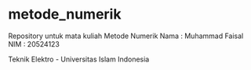 # metode_numerik
Repository untuk mata kuliah Metode Numerik
Nama  : Muhammad Faisal
NIM   : 20524123

Teknik Elektro - Universitas Islam Indonesia
